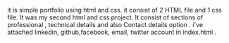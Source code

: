 it is simple portfolio using html and css.
it consist of 2 HTML file and 1 css file.
It was my second html and css project.
It consist of sections of professional , technical details and also Contact details option .
i've attached linkedin, github,facebook, email, twitter account in index.html .

